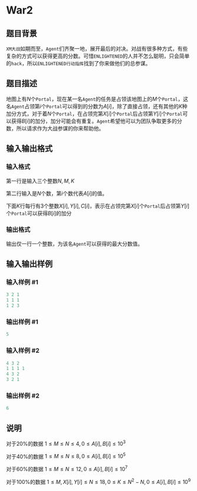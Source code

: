# War2

## 题目背景

`XM大战`如期而至，`Agent`们齐聚一地，展开最后的对决。对战有很多种方式，有些复杂的方式可以获得更高的分数。可惜`ENLIGHTENED`的人并不怎么聪明，只会简单的`hack`，所以`ENLIGHTENED行动指挥`找到了你来做他们的总参谋。

## 题目描述

地图上有$N$个`Portal`，现在某一名`Agent`的任务是占领该地图上的$M$个`Portal`，这名`Agent`占领第$i$个`Portal`可以得到的分数为$A[i]$，除了直接占领，还有其他的$K$种加分方式，对于着$N$个`Portal`，在占领完第$X[i]$个`Portal`后占领第$Y[i]$个`Portal`可以获得$B[i]$的加分，加分可能会有重复。`Agent`希望他可以为团队争取更多的分数，所以请求作为大战参谋的你来帮助他。

## 输入输出格式

### 输入格式

第一行是输入三个整数$N,M,K$

第二行输入是$N$个数，第$i$个数代表$A[i]$的值。

下面$K$行每行有3个整数$X[i],Y[i],C[i]$，表示在占领完第$X[i]$个`Portal`后占领第$Y[i]$个`Portal`可以获得$B[i]$的加分

### 输出格式

输出仅一行一个整数，为该名`Agent`可以获得的最大分数值。

## 输入输出样例

### 输入样例 #1

```cpp
3 2 1
1 1 1
1 2 3
```


### 输出样例 #1

```cpp
5
```


### 输入样例 #2

```cpp
4 3 2
1 1 1 1
4 3 2
3 2 1
```


### 输出样例 #2

```cpp
6
```


## 说明

对于$20\%$的数据 $1 \leq M \leq N \leq 4,0 \leq A[i],B[i] \leq 10^3$

对于$40\%$的数据 $1 \leq M \leq N \leq 8,0 \leq A[i],B[i] \leq 10^5$

对于$60\%$的数据 $1 \leq M \leq N \leq 12,0 \leq A[i],B[i] \leq 10^7$

对于$100\%$的数据 $1 \leq M,X[i],Y[i] \leq N \leq 18,0 \leq K \leq N^2−N,0 \leq A[i],B[i] \leq 10^9$

